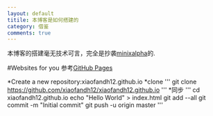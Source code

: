 ```yaml
---
layout: default
titile: 本博客是如何搭建的
category: 借鉴
comments: true
---
```


本博客的搭建毫无技术可言，完全是抄袭[minixalpha](http://minixalpha.github.io)的.

#Websites for you
参考[GitHub Pages](https://pages.github.com)

*Create a new repository:xiaofandh12.github.io
*clone
'''
git clone https://github.com/xiaofandh12/xiaofandh12.github.io
'''
*同步
'''
cd xiaofandh12.github.io
echo "Hello World" > index.html
git add --all
git commit -m "Initial commit"
git push -u origin master
'''
